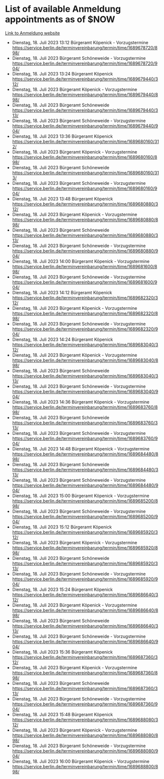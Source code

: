 # List of available Anmeldung appointments as of $NOW
[Link to Anmeldung website](https://service.berlin.de/terminvereinbarung/termin/tag.php?termin=1&anliegen[]=120686&dienstleisterlist=122210,122217,327316,122219,327312,122227,327314,122231,327346,122243,327348,122254,122252,329742,122260,329745,122262,329748,122271,327278,122273,327274,122277,327276,330436,122280,327294,122282,327290,122284,327292,122291,327270,122285,327266,122286,327264,122296,327268,150230,329760,122297,327286,122294,327284,122312,329763,122314,329775,122304,327330,122311,327334,122309,327332,317869,122281,327352,122279,329772,122283,122276,327324,122274,327326,122267,329766,122246,327318,122251,327320,122257,327322,122208,327298,122226,327300&herkunft=http%3A%2F%2Fservice.berlin.de%2Fdienstleistung%2F120686%2F)
- Dienstag, 18. Juli 2023 13:12 Bürgeramt Köpenick - Vorzugstermine https://service.berlin.de/terminvereinbarung/termin/time/1689678720/898/
- Dienstag, 18. Juli 2023  Bürgeramt Schöneweide - Vorzugstermine https://service.berlin.de/terminvereinbarung/termin/time/1689678720/904/
- Dienstag, 18. Juli 2023 13:24 Bürgeramt Köpenick https://service.berlin.de/terminvereinbarung/termin/time/1689679440/312/
- Dienstag, 18. Juli 2023  Bürgeramt Köpenick - Vorzugstermine https://service.berlin.de/terminvereinbarung/termin/time/1689679440/898/
- Dienstag, 18. Juli 2023  Bürgeramt Schöneweide https://service.berlin.de/terminvereinbarung/termin/time/1689679440/313/
- Dienstag, 18. Juli 2023  Bürgeramt Schöneweide - Vorzugstermine https://service.berlin.de/terminvereinbarung/termin/time/1689679440/904/
- Dienstag, 18. Juli 2023 13:36 Bürgeramt Köpenick https://service.berlin.de/terminvereinbarung/termin/time/1689680160/312/
- Dienstag, 18. Juli 2023  Bürgeramt Köpenick - Vorzugstermine https://service.berlin.de/terminvereinbarung/termin/time/1689680160/898/
- Dienstag, 18. Juli 2023  Bürgeramt Schöneweide https://service.berlin.de/terminvereinbarung/termin/time/1689680160/313/
- Dienstag, 18. Juli 2023  Bürgeramt Schöneweide - Vorzugstermine https://service.berlin.de/terminvereinbarung/termin/time/1689680160/904/
- Dienstag, 18. Juli 2023 13:48 Bürgeramt Köpenick https://service.berlin.de/terminvereinbarung/termin/time/1689680880/312/
- Dienstag, 18. Juli 2023  Bürgeramt Köpenick - Vorzugstermine https://service.berlin.de/terminvereinbarung/termin/time/1689680880/898/
- Dienstag, 18. Juli 2023  Bürgeramt Schöneweide https://service.berlin.de/terminvereinbarung/termin/time/1689680880/313/
- Dienstag, 18. Juli 2023  Bürgeramt Schöneweide - Vorzugstermine https://service.berlin.de/terminvereinbarung/termin/time/1689680880/904/
- Dienstag, 18. Juli 2023 14:00 Bürgeramt Köpenick - Vorzugstermine https://service.berlin.de/terminvereinbarung/termin/time/1689681600/898/
- Dienstag, 18. Juli 2023  Bürgeramt Schöneweide - Vorzugstermine https://service.berlin.de/terminvereinbarung/termin/time/1689681600/904/
- Dienstag, 18. Juli 2023 14:12 Bürgeramt Köpenick https://service.berlin.de/terminvereinbarung/termin/time/1689682320/312/
- Dienstag, 18. Juli 2023  Bürgeramt Köpenick - Vorzugstermine https://service.berlin.de/terminvereinbarung/termin/time/1689682320/898/
- Dienstag, 18. Juli 2023  Bürgeramt Schöneweide - Vorzugstermine https://service.berlin.de/terminvereinbarung/termin/time/1689682320/904/
- Dienstag, 18. Juli 2023 14:24 Bürgeramt Köpenick https://service.berlin.de/terminvereinbarung/termin/time/1689683040/312/
- Dienstag, 18. Juli 2023  Bürgeramt Köpenick - Vorzugstermine https://service.berlin.de/terminvereinbarung/termin/time/1689683040/898/
- Dienstag, 18. Juli 2023  Bürgeramt Schöneweide https://service.berlin.de/terminvereinbarung/termin/time/1689683040/313/
- Dienstag, 18. Juli 2023  Bürgeramt Schöneweide - Vorzugstermine https://service.berlin.de/terminvereinbarung/termin/time/1689683040/904/
- Dienstag, 18. Juli 2023 14:36 Bürgeramt Köpenick - Vorzugstermine https://service.berlin.de/terminvereinbarung/termin/time/1689683760/898/
- Dienstag, 18. Juli 2023  Bürgeramt Schöneweide https://service.berlin.de/terminvereinbarung/termin/time/1689683760/313/
- Dienstag, 18. Juli 2023  Bürgeramt Schöneweide - Vorzugstermine https://service.berlin.de/terminvereinbarung/termin/time/1689683760/904/
- Dienstag, 18. Juli 2023 14:48 Bürgeramt Köpenick - Vorzugstermine https://service.berlin.de/terminvereinbarung/termin/time/1689684480/898/
- Dienstag, 18. Juli 2023  Bürgeramt Schöneweide https://service.berlin.de/terminvereinbarung/termin/time/1689684480/313/
- Dienstag, 18. Juli 2023  Bürgeramt Schöneweide - Vorzugstermine https://service.berlin.de/terminvereinbarung/termin/time/1689684480/904/
- Dienstag, 18. Juli 2023 15:00 Bürgeramt Köpenick - Vorzugstermine https://service.berlin.de/terminvereinbarung/termin/time/1689685200/898/
- Dienstag, 18. Juli 2023  Bürgeramt Schöneweide - Vorzugstermine https://service.berlin.de/terminvereinbarung/termin/time/1689685200/904/
- Dienstag, 18. Juli 2023 15:12 Bürgeramt Köpenick https://service.berlin.de/terminvereinbarung/termin/time/1689685920/312/
- Dienstag, 18. Juli 2023  Bürgeramt Köpenick - Vorzugstermine https://service.berlin.de/terminvereinbarung/termin/time/1689685920/898/
- Dienstag, 18. Juli 2023  Bürgeramt Schöneweide https://service.berlin.de/terminvereinbarung/termin/time/1689685920/313/
- Dienstag, 18. Juli 2023  Bürgeramt Schöneweide - Vorzugstermine https://service.berlin.de/terminvereinbarung/termin/time/1689685920/904/
- Dienstag, 18. Juli 2023 15:24 Bürgeramt Köpenick https://service.berlin.de/terminvereinbarung/termin/time/1689686640/312/
- Dienstag, 18. Juli 2023  Bürgeramt Köpenick - Vorzugstermine https://service.berlin.de/terminvereinbarung/termin/time/1689686640/898/
- Dienstag, 18. Juli 2023  Bürgeramt Schöneweide https://service.berlin.de/terminvereinbarung/termin/time/1689686640/313/
- Dienstag, 18. Juli 2023  Bürgeramt Schöneweide - Vorzugstermine https://service.berlin.de/terminvereinbarung/termin/time/1689686640/904/
- Dienstag, 18. Juli 2023 15:36 Bürgeramt Köpenick https://service.berlin.de/terminvereinbarung/termin/time/1689687360/312/
- Dienstag, 18. Juli 2023  Bürgeramt Köpenick - Vorzugstermine https://service.berlin.de/terminvereinbarung/termin/time/1689687360/898/
- Dienstag, 18. Juli 2023  Bürgeramt Schöneweide https://service.berlin.de/terminvereinbarung/termin/time/1689687360/313/
- Dienstag, 18. Juli 2023  Bürgeramt Schöneweide - Vorzugstermine https://service.berlin.de/terminvereinbarung/termin/time/1689687360/904/
- Dienstag, 18. Juli 2023 15:48 Bürgeramt Köpenick https://service.berlin.de/terminvereinbarung/termin/time/1689688080/312/
- Dienstag, 18. Juli 2023  Bürgeramt Köpenick - Vorzugstermine https://service.berlin.de/terminvereinbarung/termin/time/1689688080/898/
- Dienstag, 18. Juli 2023  Bürgeramt Schöneweide - Vorzugstermine https://service.berlin.de/terminvereinbarung/termin/time/1689688080/904/
- Dienstag, 18. Juli 2023 16:00 Bürgeramt Köpenick - Vorzugstermine https://service.berlin.de/terminvereinbarung/termin/time/1689688800/898/
